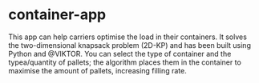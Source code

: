 # container-app
This app can help carriers optimise the load in their containers. It solves the two-dimensional knapsack problem (2D-KP) and has been built using Python and @VIKTOR. 
You can select the type of container and the typea/quantity of pallets; the algorithm places them in the container to maximise the amount of pallets, increasing filling rate.


